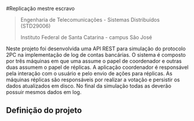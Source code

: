 #Replicação mestre escravo

> Engenharia de Telecomunicações - Sistemas Distribuídos (STD29006)
>
> Instituto Federal de Santa Catarina - campus São José

Neste projeto foi desenvolvida uma API REST para simulação do protocolo 2PC na implementação de log de contas bancárias.
O sistema é composto por três máquinas em que uma assume o papel de coordenador e outras duas assumem o papel de réplicas. 
A aplicação coordenador é responsável pela interação com o usuário e pelo envio de ações para réplicas. As máquinas réplicas
são responsáveis por realizar a votação e persistir os dados atualizados em disco. No final da simulação todas as deverão possuir
mesmos dados em log.

## Definição do projeto

